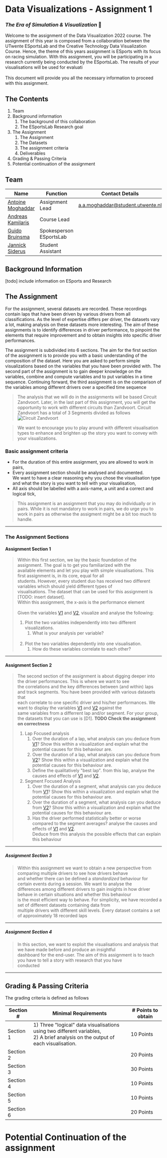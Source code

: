 # Data Visualizations - Assignment 1

### _The Era of Simulation & Visualization_ :rocket: 

Welcome to the assignment of the Data Visualization 2022 course. The assignment of this year is composed from a
collaboration between the UTwente ESportsLab and the Creative Technology Data Visualization Course. Hence, the theme of
this years assignment is ESports with its focus on racing simulation. With this assignment, you will be participating in
a research currently being conducted by the ESportsLab. The results of your visualisations will be used for evaluati<br><br>This document will provide you all the necessary information to
proceed with this assignment.

[comment]: <> (Let's first start by getting the variables that correlate to your group number.)
[comment]: <> (<br>Please enter your group number --> <input type="number" id="teamid" name="teamid"/> <input type="submit" value="Request Group">)

## The Contents

1. Team
2. Background information
    1. The background of this collaboration
    2. The ESportsLab Research goal
3. The Assignment
    1. The Assignment
    2. The Datasets
    3. The assignment criteria
    4. Deliverables
4. Grading & Passing Criteria
5. Potential continuation of the assignment

## Team

| Name | Function | Contact Details |
| ----- | ----- | ----- |
| [Antoine Moghaddar] | Assignment Lead | a.a.moghaddar@student.utwente.nl | 
| [Andreas Kamilaris] | Course Lead | | 
| [Guido Bruinsma] | Spokesperson ESportsLab |  | 
| [Jannick Siderus] | Student Assistant|  | 

## Background Information

[todo] include information on ESports and Research

## The Assignment
For the assignment, several datasets are recorded. These recordings contain laps that have been driven by various drivers from all classifications.
As the level of expertise differs per driver, the datasets vary a lot, making analysis on these datasets more interesting.
The aim of these assignments is to identify differences in driver performance, to pinpoint the elements that require improvement and to obtain insights into specific driver performances.<br>

The assignment is subdivided into 6 sections. The aim for the first section of the assignment is to provide you with a
basic understanding of the composition of the dataset. Here you are asked to perform simple visualizations based on the
variables that you have been provided with. The second part of the assignment is to gain deeper knowledge on the variables, combine and compute variables and to put variables in a time sequence.
Continuing forward, the third assignment is on the comparison of the variables among different drivers over a specified time sequence

> The analysis that we will do in the assignments will be based Circuit Zandvoort. Later, in the last part of this assignment, you will get the opportunity to work with different circuits than Zandvoort.
> Circuit Zandvoort has a total of 3 Segments divided as follows
> ![Circuit Zandvoort](./Assets/zandvoort.png)


> We want to encourage you to play around with different visualisation types to enhance and brighten up the story you want to convey with your visualizations.

### Basic assignment criteria

- For the duration of this entire assignment, you are allowed to work in pairs,
- Every assignment section should be analysed and documented. <br>We want to have a clear reasoning why you chose the visualisation type and what the story is you want to tell with your visualisation,
- All axis should be labelled with a axis-name, a unit and a correct and logical tick,

> This assignment is an assignment that you may do individually or in pairs. While it is not mandatory to work in pairs, we do urge you to work in pairs as otherwise the assigment might be a bit too much to handle.

***

### The Assignment Sections

#### Assignment Section 1

> Within this first section, we lay the basic foundation of the assignment. The goal is to get you familiarized with the<br>
> available elements and let you play with simple visualisations. This first assignment is, in its core, equal for all<br>
> students. However, every student duo has received two different variables which should yield different types of<br>
> visualisations. The dataset that can be used for this assignment is [TODO: insert dataset]. <br>Within this assignment, the x-axis is the performance element <br><br>
> Given the variables [V1] and [V2], visualize and analyse the following:<br>
> 1. Plot the two variables independently into two different visualizations.
>     1. What is your analysis per variable? <br><br>
> 2. Plot the two variables dependently into one visualisation. 
>     1. How do these variables correlate to each other?

***

#### Assignment Section 2

> The second section of the assignment is about digging deeper into the driver performances. This is where we want to see<br>
> the correlations and the key differences between (and within) laps and track segments. You have been provided with various datasets that<br>
> each correlate to one specific driver and his/her performances. We want to display the variables [V1] and [V2] against the<br>
> same variables from a differrent lap and/or segment. For your group, the datasets that you can use is [D1].
> **TODO Check the assignment on correctness** 
> 1. Lap Focused analysis
>     1. Over the duration of a lap, what analysis can you deduce from [V1]? Show this within a visualization and explain what the potential causes for this behaviour are.
>     2. Over the duration of a lap, what analysis can you deduce from [V2]? Show this within a visualization and explain what the potential causes for this behaviour are.
>     3. Define the qualitatively "best lap". from this lap, analyse the causes and effects of [V1] and [V2].
> 2. Segment Focused Analysis
>     1. Over the duration of a segment, what analysis can you deduce from [V1]? Show this within a visualization and explain what the potential causes for this behaviour are.
>     2. Over the duration of a segment, what analysis can you deduce from [V2]? Show this within a visualization and explain what the potential causes for this behaviour are.
>     3. Has the driver performed statistically better or worse compared to the segment averages? analyse the causes and effects of [V1] and [V2].<br>Deduce from this analysis the possible effects that can explain this behaviour

***

##### Assignment Section 3
> Within this assignment we want to obtain a new perspective from comparing multiple drivers to see how drivers behave
> <br>and whether there can be defined a _standardized_ behaviour for certain events during a session. We want to analyse the
> <br> differences among different drivers to gain insights in how driver behave in certain situations and whether this behaviour
> <br>is the most efficient way to behave. For simplicity, we have recorded a set of different datasets containing data from
> <br>multiple drivers with different skill levels. Every dataset contains a set of approximately 18 recorded laps
> 
> 
> 
> 
>

***

##### Assignment Section 4
> In this section, we want to exploit the visualisations and analysis that we have made before and produce an insightful
> <br>dashboard for the end-user. The aim of this assignment is to teach you have to tell a story with research that you have
> <br>conducted
>
> 
> 
> 


***

## Grading & Passing Criteria

The grading criteria is defined as follows

| Section # | Minimal Requirements | # Points to obtain | 
| --------- | ----------- | --------- |
| Section 1 | 1) Three "logical" data visualisations using two different variables,<br>2) A brief analysis on the output of each visualisation. | 10 Points |
| Section 2 | | 20 Points |
| Section 3 | | 30 Points |
| Section 4 | | 10 Points |
| Section 5 | | 10 Points |
| Section 6 | | 20 Points |

# Potential Continuation of the assignment

[//]: # (sources and references - These are not visible)

[Esports]: <https://www.utwente.nl/nieuws/2019/10/251292/esportslab-op-universiteit-twente>

[Andreas Kamilaris]: <>

[Antoine Moghaddar]: <https://www.linkedin.com/in/antoine-moghaddar-b9129180/>

[Guido Bruinsma]: <https://www.linkedin.com/in/guidobruinsma/>

[Jannick Siderus]: <https://www.linkedin.com/in/jannicksiderius/>

[V1]: <>

[V2]: <>

